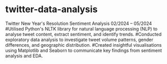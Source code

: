 # twitter-data-analysis
Twitter New Year's Resolution Sentiment Analysis						02/2024 – 05/2024
#Utilised Python's NLTK library for natural language processing (NLP) to analyse tweet content, extract sentiment, and identify trends.
#Conducted exploratory data analysis to investigate tweet volume patterns, gender differences, and geographic distribution.
#Created insightful visualisations using Matplotlib and Seaborn to communicate key findings from sentiment analysis and EDA.
